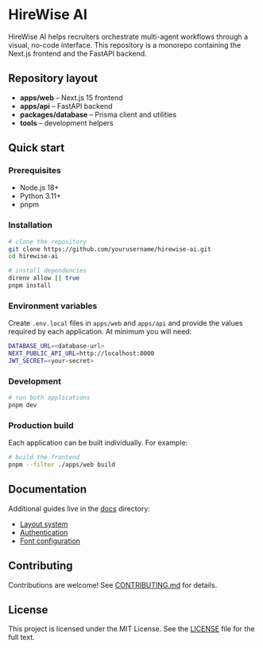 # HireWise AI

HireWise AI helps recruiters orchestrate multi-agent workflows through a visual, no-code interface. This repository is a monorepo containing the Next.js frontend and the FastAPI backend.

## Repository layout

- **apps/web** – Next.js 15 frontend
- **apps/api** – FastAPI backend
- **packages/database** – Prisma client and utilities
- **tools** – development helpers

## Quick start

### Prerequisites
- Node.js 18+
- Python 3.11+
- pnpm

### Installation
```bash
# clone the repository
git clone https://github.com/yourusername/hirewise-ai.git
cd hirewise-ai

# install dependencies
direnv allow || true
pnpm install
```

### Environment variables
Create `.env.local` files in `apps/web` and `apps/api` and provide the values required by each application. At minimum you will need:

```bash
DATABASE_URL=<database-url>
NEXT_PUBLIC_API_URL=http://localhost:8000
JWT_SECRET=<your-secret>
```

### Development
```bash
# run both applications
pnpm dev
```

### Production build
Each application can be built individually. For example:
```bash
# build the frontend
pnpm --filter ./apps/web build
```

## Documentation
Additional guides live in the [docs](./docs) directory:
- [Layout system](./docs/LAYOUTS.md)
- [Authentication](./docs/AUTHENTICATION.md)
- [Font configuration](./docs/FONTS.md)

## Contributing
Contributions are welcome! See [CONTRIBUTING.md](CONTRIBUTING.md) for details.

## License

This project is licensed under the MIT License. See the [LICENSE](LICENSE) file for the full text.
